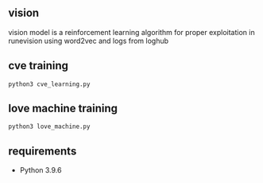 ## vision
vision model is a reinforcement learning algorithm for proper exploitation in runevision using word2vec and logs from loghub

## cve training
`python3 cve_learning.py`

## love machine training
`python3 love_machine.py`

## requirements
- Python 3.9.6
